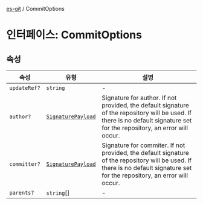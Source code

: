 [es-git](../globals.md) / CommitOptions

# 인터페이스: CommitOptions

## 속성

| 속성 | 유형 | 설명 |
| ------ | ------ | ------ |
| <a id="updateref"></a> `updateRef?` | `string` | - |
| <a id="author"></a> `author?` | [`SignaturePayload`](SignaturePayload.md) | Signature for author. If not provided, the default signature of the repository will be used. If there is no default signature set for the repository, an error will occur. |
| <a id="committer"></a> `committer?` | [`SignaturePayload`](SignaturePayload.md) | Signature for commiter. If not provided, the default signature of the repository will be used. If there is no default signature set for the repository, an error will occur. |
| <a id="parents"></a> `parents?` | `string`[] | - |
